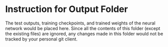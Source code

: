# Instruction for Output Folder

The test outputs, training checkpoints, and trained weights of the neural network would be placed here. Since all the contents of this folder (except the existing files) are ignored, any changes made in this folder would not be tracked by your personal git client.